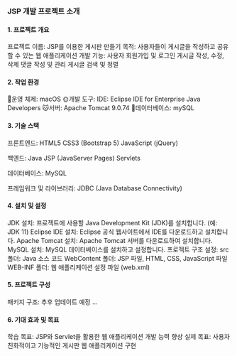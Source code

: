 ### JSP 개발 프로젝트 소개
#### 1. 프로젝트 개요
프로젝트 이름: JSP를 이용한 게시판 만들기
목적: 사용자들이 게시글을 작성하고 공유할 수 있는 웹 애플리케이션 개발
기능:
사용자 회원가입 및 로그인
게시글 작성, 수정, 삭제
댓글 작성 및 관리
게시글 검색 및 정렬

#### 2. 작업 환경
🍎운영 체제: macOS 
🌞개발 도구:
IDE: Eclipse IDE for Enterprise Java Developers 
🐱서버: Apache Tomcat 9.0.74 
🐬데이터베이스: mySQL 

#### 3. 기술 스택
프론트엔드:
HTML5
CSS3 (Bootstrap 5)
JavaScript (jQuery)

백엔드:
Java
JSP (JavaServer Pages)
Servlets

데이터베이스:
MySQL

프레임워크 및 라이브러리:
JDBC (Java Database Connectivity)

#### 4. 설치 및 설정
JDK 설치: 프로젝트에 사용할 Java Development Kit (JDK)를 설치합니다. (예: JDK 11)
Eclipse IDE 설치: Eclipse 공식 웹사이트에서 IDE를 다운로드하고 설치합니다.
Apache Tomcat 설치: Apache Tomcat 서버를 다운로드하여 설치합니다.
MySQL 설치: MySQL 데이터베이스를 설치하고 설정합니다.
프로젝트 구조 설정:
src 폴더: Java 소스 코드
WebContent 폴더: JSP 파일, HTML, CSS, JavaScript 파일
WEB-INF 폴더: 웹 애플리케이션 설정 파일 (web.xml)

#### 5. 프로젝트 구성
패키지 구조:
추후 업데이트 예정 ...

#### 6. 기대 효과 및 목표
학습 목표: JSP와 Servlet을 활용한 웹 애플리케이션 개발 능력 향상
실제 목표: 사용자 친화적이고 기능적인 게시판 웹 애플리케이션 구현
